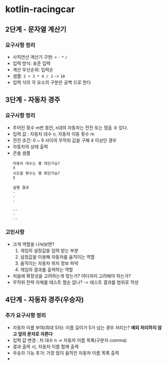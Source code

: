 # kotlin-racingcar

## 2단계 - 문자열 계산기
### 요구사항 정리
- 사칙연산 계산기 구현: ```+``` ```-``` ```*``` ```/```
- 입력 방식: 표준 입력
- 계산 우선순위: 입력순
- 샘플: ```2 + 3 * 4 / 2``` -> ```10```
- 입력 식의 각 요소의 구분은 공백 으로 한다 

## 3단계 - 자동차 경주
### 요구사항 정리
- 주어진 횟수 m번 동안, n대의 자동차는 전진 또는 멈출 수 있다.
- 입력 값 : 자동차 대수 n, 자동차 이동 횟수 m
- 전진 조건: 0 ~ 9 사이의 무작위 값을 구해 4 이상인 경우
- 자동차의 상태 출력
- 콘솔 샘플
    ```text
    자동차 대수는 몇 대인가요?
    3
    시도할 횟수는 몇 회인가요?
    5
    
    실행 결과
    -
    -
    -
    
    --
    -
    --
    ```

### 고민사항
- 크게 역할을 나눠보면?
  1. 게임의 설정값을 입력 받는 부분
  2. 설정값을 이용해 자동차를 움직이는 역할
  3. 움직이는 자동차 위치 정보 파악
  4. 게임의 결과를 출력하는 역할
- 처음에 확장성을 고려하는게 맞는가? 어디까지 고려해야 하는가?
- 무작위 전략 자체를 테스트 할순 없나? -> 테스트 결과를 범위로 작성

## 4단계 - 자동차 경주(우승자)
### 추가 요구사항 정리
- 자동차 이름 부여(최대 5자):
  이름 길이가 5가 넘는 경우 처리는? **예외 처리하지 않고 앞의 문자로 자른다**
- 입력 값 변경 : 차 대수 n -> 자동차 이름 목록(구분자 comma) 
- 결과 출력 시, 자동차 이름 함께 출력
- 우승자 기능 추가: 가장 많이 움직인 자동차 이름 목록 출력
- 